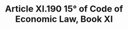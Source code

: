 ---
title: "Article XI.190 15° of Code of Economic Law, Book XI"
draft: false
exceptions:
- info53b
memberstates:
- BE
score: 3
compensation:
- 
remarks: |
 


link: ""
---